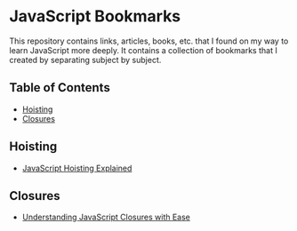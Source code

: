 # JavaScript Bookmarks

This repository contains links, articles, books, etc. that I found on my way to learn JavaScript more deeply. It contains a collection of bookmarks that I created by separating subject by subject.

## Table of Contents
- [Hoisting](#hoisting)
- [Closures](#closures)

## Hoisting
- [JavaScript Hoisting Explained](https://www.digitalocean.com/community/tutorials/understanding-hoisting-in-javascript)

## Closures
- [Understanding JavaScript Closures with Ease](https://medium.com/javascript-scene/master-the-javascript-interview-what-is-a-closure-b2f0d2152b36)